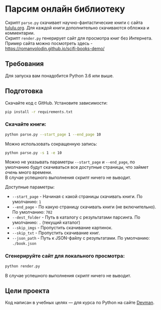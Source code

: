 # Парсим онлайн библиотеку

Скрипт `parse.py` скачивает научно-фантастические книги с сайта [tululu.org](http://tululu.org/l55/). Для каждой книги дополнительно скачиваются обложка и комментарии.  
Скрипт `render.py` генерирует сайт для просмотра книг без Интернета.  
Пример сайта можно посмотреть здесь - https://romanvolodin.github.io/scifi-books-demo/

## Требования

Для запуска вам понадобится Python 3.6 или выше.

## Подготовка

Скачайте код с GitHub. Установите зависимости:

```sh
pip install -r requirements.txt
```

### Скачайте книги:
```sh
python parse.py --start_page 1 --end_page 10
```
Можно использовать сокращенную запись:
```sh
python parse.py -s 1 -e 10
```
Можно не указывать параметры `--start_page` и `--end_page`, по умолчанию будут скачиваться все доступные страницы, что займет _очень_ много времени.  
В случае успешного выполнения скрипт ничего не выводит.

Доступные параметры:
- `--start_page` - Начиная с какой страницы скачивать книги. По умолчанию: `1`
- `--end_page` - По какую страницу скачивать книги (не включительно). По умолчанию: `702`
- `--dest_folder` - Путь в каталогу с результатами парсинга. По умолчанию: `.` (текущий каталог)
- `--skip_imgs` - Пропустить скачивание картинок.
- `--skip_txt` - Пропустить скачивание книг.
- `--json_path` - Путь к JSON-файлу с результатами. По умолчанию: `./book.json`

### Сгенерируйте сайт для локального просмотра:
```sh
python render.py
```
В случае успешного выполнения скрипт ничего не выводит.


## Цели проекта

Код написан в учебных целях — для курса по Python на сайте [Devman](https://dvmn.org).